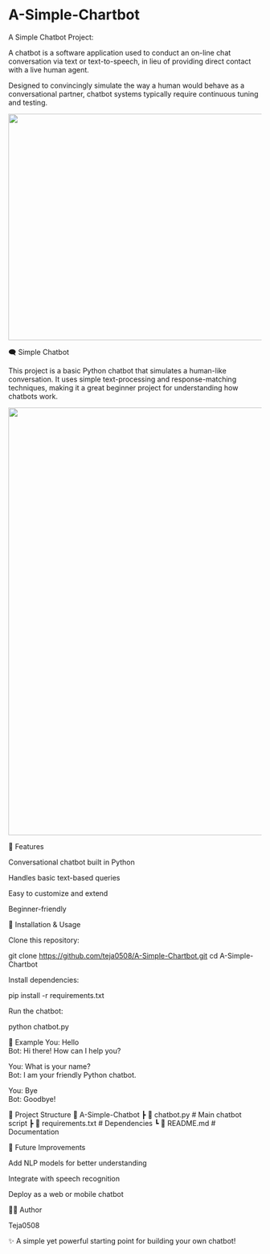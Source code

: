 # A-Simple-Chartbot
A Simple Chatbot Project:

A chatbot is a software application used to conduct an on-line chat conversation via text or text-to-speech, in lieu of providing direct contact with a live human agent.

Designed to convincingly simulate the way a human would behave as a conversational partner, chatbot systems typically require continuous tuning and testing.

<p align="center">
<img width="880" height="450" src="https://github.com/teja0508/A-Simple-Chartbot/blob/master/Python-chatbot-project.gif">
</p>



🗨️ Simple Chatbot

This project is a basic Python chatbot that simulates a human-like conversation.
It uses simple text-processing and response-matching techniques, making it a great beginner project for understanding how chatbots work.

<p align="center"> <img src="https://github.com/teja0508/A-Simple-Chartbot/blob/master/Python-chatbot-project.gif" width="850"> </p>
🔹 Features

Conversational chatbot built in Python

Handles basic text-based queries

Easy to customize and extend

Beginner-friendly

🔹 Installation & Usage

Clone this repository:

git clone https://github.com/teja0508/A-Simple-Chartbot.git
cd A-Simple-Chartbot


Install dependencies:

pip install -r requirements.txt


Run the chatbot:

python chatbot.py

🔹 Example
You: Hello  
Bot: Hi there! How can I help you?  

You: What is your name?  
Bot: I am your friendly Python chatbot.  

You: Bye  
Bot: Goodbye!  

🔹 Project Structure
📂 A-Simple-Chatbot
 ┣ 📜 chatbot.py         # Main chatbot script
 ┣ 📜 requirements.txt   # Dependencies
 ┗ 📜 README.md          # Documentation

🔹 Future Improvements

Add NLP models for better understanding

Integrate with speech recognition

Deploy as a web or mobile chatbot

👨‍💻 Author

Teja0508

✨ A simple yet powerful starting point for building your own chatbot!
